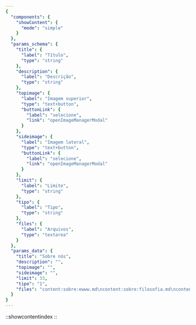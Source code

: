 ```yaml
---
{
  "components": {
    "showContent": {
      "mode": "simple"
    }
  },
  "params_schema": {
    "title": {
      "label": "Título",
      "type": "string"
    },
    "description": {
      "label": "Descrição",
      "type": "string"
    },
    "topimage": {
      "label": "Imagem superior",
      "type": "text+button",
      "buttonLink": {
        "label": "selecione",
        "link": "openImageManagerModal"
      }
    },
    "sideimage": {
      "label": "Imagem lateral",
      "type": "text+button",
      "buttonLink": {
        "label": "selecione",
        "link": "openImageManagerModal"
      }
    },
    "limit": {
      "label": "Limite",
      "type": "string"
    },
    "tipo": {
      "label": "Tipo",
      "type": "string"
    },
    "files": {
      "label": "Arquivos",
      "type": "textarea"
    }
  },
  "params_data": {
    "title": "Sobre nós",
    "description": "",
    "topimage": "",
    "sideimage": "",
    "limit": 33,
    "tipo": "1",
    "files": "content:sobre:ewww.md\ncontent:sobre:filosofia.md\ncontent:sobre:acharyadeva.md\ncontent:sobre:about.md\ncontent:sobre:historia.md\ncontent:sobre:instituicao.md\ncontent:sobre:1712154947287.md\ncontent:sobre:1712157031610.md\ncontent:sobre:1712157101766.md\ncontent:sobre:1712157400913.md\ncontent:sobre:1712167795985.md\ncontent:sobre:1712169827097.md\ncontent:sobre:1712257273435.md\ncontent:sobre:1712258733242.md\ncontent:sobre:1712260272015.md"
  }
}
---
```

::showcontentindex
::
